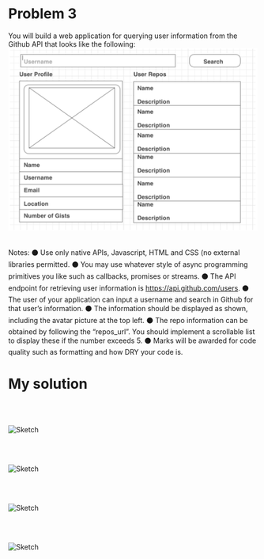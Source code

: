 # Problem 3

You will build a web application for querying user information from the Github
API that looks like the following:
![Sketch](/images/p3.png)
</br></br>

Notes:
⚫ Use only native APIs, Javascript, HTML and CSS (no external libraries permitted.
⚫ You may use whatever style of async programming primitives you like such as callbacks, promises or streams.
⚫ The API endpoint for retrieving user information is https://api.github.com/users.
⚫ The user of your application can input a username and search in Github for that user’s information. 
⚫ The information should be displayed as shown, including the avatar picture at the top left.
⚫ The repo information can be obtained by following the “repos_url”. 
   You should implement a scrollable list to display these if the number exceeds 5.
⚫ Marks will be awarded for code quality such as formatting and how DRY your code is.


# My solution

</br></br>

![Sketch](/images/exts.png)


</br></br>

![Sketch](/images/b1.png)



</br></br>

![Sketch](/images/popup.png)


</br></br>

![Sketch](/images/alert.png)



</br></br>










